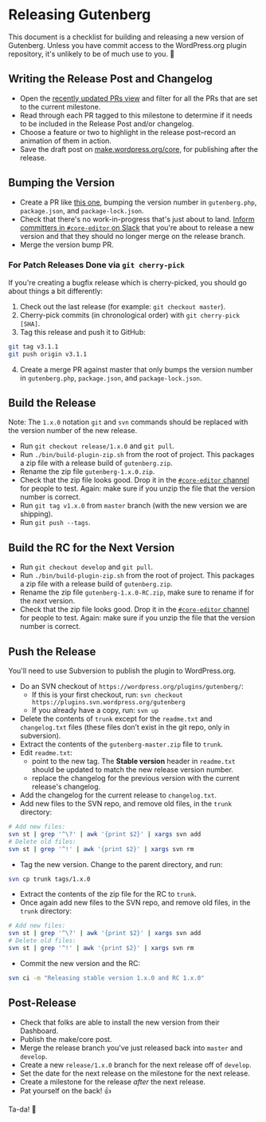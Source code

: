 # Releasing Gutenberg

This document is a checklist for building and releasing a new version of Gutenberg. Unless you have commit access to the WordPress.org plugin repository, it's unlikely to be of much use to you. 🙂

## Writing the Release Post and Changelog

* Open the [recently updated PRs view](https://github.com/WordPress/gutenberg/pulls?q=is%3Apr+is%3Aclosed+sort%3Aupdated-desc) and filter for all the PRs that are set to the current milestone.
* Read through each PR tagged to this milestone to determine if it needs to be included in the Release Post and/or changelog.
* Choose a feature or two to highlight in the release post–record an animation of them in action.
* Save the draft post on [make.wordpress.org/core](https://make.wordpress.org/core/), for publishing after the release.

## Bumping the Version

* Create a PR like [this one](https://github.com/WordPress/gutenberg/pull/3479/files), bumping the version number in `gutenberg.php`, `package.json`, and `package-lock.json`.
* Check that there's no work-in-progress that's just about to land. [Inform committers in `#core-editor` on Slack](https://make.wordpress.org/chat/) that you're about to release a new version and that they should no longer merge on the release branch.
* Merge the version bump PR.

### For Patch Releases Done via `git cherry-pick`

If you're creating a bugfix release which is cherry-picked, you should go about things a bit differently:

1. Check out the last release (for example: `git checkout master`).
2. Cherry-pick commits (in chronological order) with `git cherry-pick [SHA]`.
3. Tag this release and push it to GitHub:
```bash
git tag v3.1.1
git push origin v3.1.1
```
4. Create a merge PR against master that only bumps the version number in `gutenberg.php`, `package.json`, and `package-lock.json`.

## Build the Release

Note: The `1.x.0` notation `git` and `svn` commands should be replaced with the version number of the new release.

* Run `git checkout release/1.x.0` and `git pull`.
* Run `./bin/build-plugin-zip.sh` from the root of project. This packages a zip file with a release build of `gutenberg.zip`.
* Rename the zip file `gutenberg-1.x.0.zip`.
* Check that the zip file looks good. Drop it in the [`#core-editor` channel](https://wordpress.slack.com/messages/C02QB2JS7) for people to test. Again: make sure if you unzip the file that the version number is correct.
* Run `git tag v1.x.0` from `master` branch (with the new version we are shipping).
* Run `git push --tags`.

## Build the RC for the Next Version

* Run `git checkout develop` and `git pull`. 
* Run `./bin/build-plugin-zip.sh` from the root of project. This packages a zip file with a release build of `gutenberg.zip`.
* Rename the zip file `gutenberg-1.x.0-RC.zip`, make sure to rename if for the _next_ version.
* Check that the zip file looks good. Drop it in the [`#core-editor` channel](https://wordpress.slack.com/messages/C02QB2JS7) for people to test. Again: make sure if you unzip the file that the version number is correct.

## Push the Release

You'll need to use Subversion to publish the plugin to WordPress.org.

* Do an SVN checkout of `https://wordpress.org/plugins/gutenberg/`:
  * If this is your first checkout, run: `svn checkout https://plugins.svn.wordpress.org/gutenberg`
  * If you already have a copy, run: `svn up`
* Delete the contents of `trunk` except for the `readme.txt` and `changelog.txt` files (these files don’t exist in the git repo, only in subversion).
* Extract the contents of the `gutenberg-master.zip` file to `trunk`.
* Edit `readme.txt`:
  * point to the new tag. The **Stable version** header in `readme.txt` should be updated to match the new release version number.
  * replace the changelog for the previous version with the current release's changelog.
* Add the changelog for the current release to `changelog.txt`.
* Add new files to the SVN repo, and remove old files, in the `trunk` directory:
```bash
# Add new files:
svn st | grep '^\?' | awk '{print $2}' | xargs svn add
# Delete old files:
svn st | grep '^!' | awk '{print $2}' | xargs svn rm
```

* Tag the new version. Change to the parent directory, and run:
```bash
svn cp trunk tags/1.x.0
```

* Extract the contents of the zip file for the RC to `trunk`.
* Once again add new files to the SVN repo, and remove old files, in the `trunk` directory:
```bash
# Add new files:
svn st | grep '^\?' | awk '{print $2}' | xargs svn add
# Delete old files:
svn st | grep '^!' | awk '{print $2}' | xargs svn rm
```

* Commit the new version and the RC:
```bash
svn ci -m "Releasing stable version 1.x.0 and RC 1.x.0"
```

## Post-Release

* Check that folks are able to install the new version from their Dashboard.
* Publish the make/core post.
* Merge the release branch you've just released back into `master` and `develop`.
* Create a new `release/1.x.0` branch for the next release off of `develop`.
* Set the date for the next release on the milestone for the next release.
* Create a milestone for the release _after_ the next release.
* Pat yourself on the back! 👍

Ta-da! 🎉
